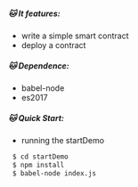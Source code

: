 ##### :cat: It features: 
- write a simple smart contract
- deploy a contract

##### :cat: Dependence:
- babel-node
- es2017

##### :cat: Quick Start:
- running the startDemo

``` sh
 $ cd startDemo
 $ npm install
 $ babel-node index.js
```

